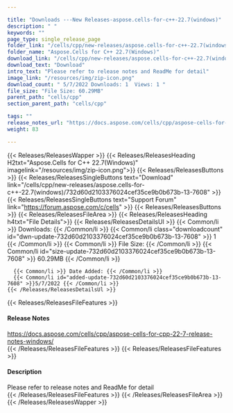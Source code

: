 ```yaml
---

title: "Downloads ---New Releases-aspose.cells-for-c++-22.7(windows)"
description: " "
keywords: ""
page_type: single_release_page
folder_link: "/cells/cpp/new-releases/aspose.cells-for-c++-22.7(windows)/"
folder_name: "Aspose.Cells for C++ 22.7(Windows)"
download_link: "/cells/cpp/new-releases/aspose.cells-for-c++-22.7(windows)/732d60d2103376024cef35ce9b0b673b-13-7608"
download_text: "Download"
intro_text: "Please refer to release notes and ReadMe for detail"
image_link: "/resources/img/zip-icon.png"
download_count: " 5/7/2022 Downloads: 1  Views: 1 "
file_size: "File Size: 60.29MB"
parent_path: "cells/cpp"
section_parent_path: "cells/cpp"

tags: ""
release_notes_url: "https://docs.aspose.com/cells/cpp/aspose-cells-for-cpp-22-7-release-notes-windows/"
weight: 83

---
```


{{< Releases/ReleasesWapper >}}
  {{< Releases/ReleasesHeading H2txt="Aspose.Cells for C++ 22.7(Windows)" imagelink="/resources/img/zip-icon.png">}}
  {{< Releases/ReleasesButtons >}}
    {{< Releases/ReleasesSingleButtons text="Download" link="/cells/cpp/new-releases/aspose.cells-for-c++-22.7(windows)/732d60d2103376024cef35ce9b0b673b-13-7608" >}}
    {{< Releases/ReleasesSingleButtons text="Support Forum" link="https://forum.aspose.com/c/cells" >}}
  {{< Releases/ReleasesButtons >}}
  {{< Releases/ReleasesFileArea >}}
    {{< Releases/ReleasesHeading h4txt="File Details">}}
    {{< Releases/ReleasesDetailsUl >}}
      {{< Common/li >}} Downloads: {{< /Common/li >}}
      {{< Common/li class="downloadcount" id="dwn-update-732d60d2103376024cef35ce9b0b673b-13-7608" >}} 1 {{< /Common/li >}}
      {{< Common/li >}} File Size: {{< /Common/li >}}
      {{< Common/li id="size-update-732d60d2103376024cef35ce9b0b673b-13-7608" >}} 60.29MB {{< /Common/li >}}

      {{< Common/li >}} Date Added: {{< /Common/li >}}
      {{< Common/li id="added-update-732d60d2103376024cef35ce9b0b673b-13-7608" >}}5/7/2022 {{< /Common/li >}}
    {{< /Releases/ReleasesDetailsUl >}}

  {{< Releases/ReleasesFileFeatures >}}
      <h4>Release Notes</h4><div><a href='https://docs.aspose.com/cells/cpp/aspose-cells-for-cpp-22-7-release-notes-windows/'>https://docs.aspose.com/cells/cpp/aspose-cells-for-cpp-22-7-release-notes-windows/</a></div>
  {{< /Releases/ReleasesFileFeatures >}}
  {{< Releases/ReleasesFileFeatures >}}
      <h4>Description</h4><div class="HTMLDescription">Please refer to release notes and ReadMe for detail</div>
  {{< /Releases/ReleasesFileFeatures >}}
 {{< /Releases/ReleasesFileArea >}}
{{< /Releases/ReleasesWapper >}}


